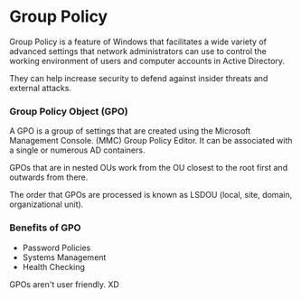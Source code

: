# Group Policy

Group Policy is a feature of Windows that facilitates a wide variety of advanced settings that network administrators can use to control the working environment of users and computer accounts in Active Directory.

They can help increase security to defend against insider threats and external attacks.

### Group Policy Object (GPO)
A GPO is a group of settings that are created using the Microsoft Management Console. (MMC) Group Policy Editor.  It can be associated with a single or numerous AD containers.

GPOs that are in nested OUs work from the OU closest to the root first and outwards from there.

The order that GPOs are processed is known as LSDOU (local, site, domain, organizational unit).

### Benefits of GPO
- Password Policies
- Systems Management
- Health Checking

GPOs aren't user friendly. XD  